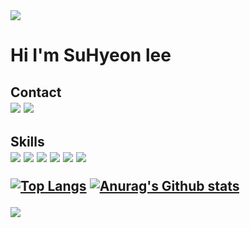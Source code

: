 <img src="https://capsule-render.vercel.app/api?type=waving&color=blue&height=100&section=header" />


<h1>Hi I'm SuHyeon lee

<h2>Contact
    </br>
      <img src="https://img.shields.io/badge/Instagram-E4405F?style=flat-square&logo=Instagram&logoColor=white" a href="https://www.instagram.com/lesh_d_iary/"/>
      <img src="https://img.shields.io/badge/Gmail-EA4335?style=flat-square&logo=Gmail&logoColor=white"/>
    </br>

<h2>Skills
    </br>
      <img src="https://img.shields.io/badge/HTML5-E34F26?style=flat-square&logo=HTML5&logoColor=white"/>
      <img src="https://img.shields.io/badge/CSS3-1572B6?style=flat-square&logo=CSS3&logoColor=white"/>
      <img src="https://img.shields.io/badge/JavaScript-F7DF1E?style=flat-square&logo=JavaScript&logoColor=white"/>
      <img src="https://img.shields.io/badge/React-61DAFB?style=flat-square&logo=React&logoColor=white"/>
      <img src="https://img.shields.io/badge/MySQL-4479A1?style=flat-square&logo=MySQL&logoColor=white"/>
      <img src="https://img.shields.io/badge/MariaDB-003545?style=flat-square&logo=MariaDB&logoColor=white"/>
    </br>
    
[![Top Langs](https://github-readme-stats.vercel.app/api/top-langs/?username=Lesh97)](https://github.com/Lesh97/github-readme-stats)
[![Anurag's Github stats](https://github-readme-stats.vercel.app/api?username=Lesh97)](https://github.com/Lesh97/github-readme-stats)


<img src="https://capsule-render.vercel.app/api?type=waving&color=blue&height=100&section=footer" />
